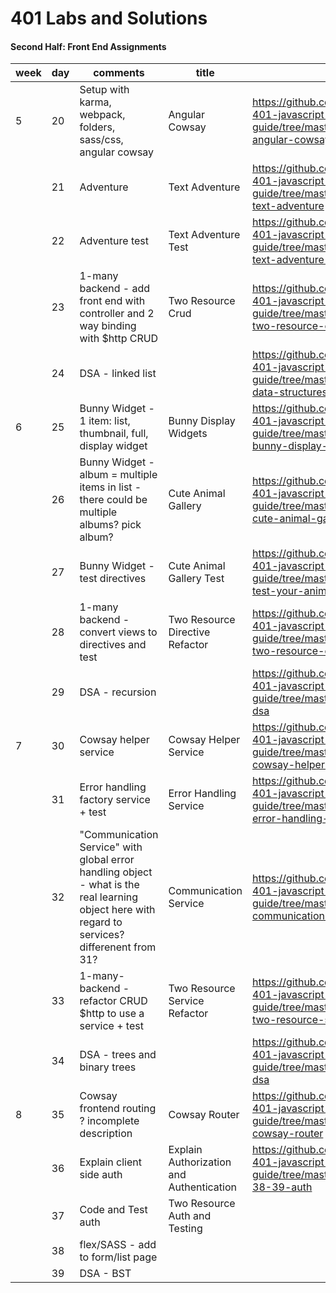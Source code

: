 401 Labs and Solutions
======================



#### Second Half: Front End Assignments
| week | day | comments                                                                                                                                         | title                                    |                                                                                                                     |
|------|-----|--------------------------------------------------------------------------------------------------------------------------------------------------|------------------------------------------|---------------------------------------------------------------------------------------------------------------------|
| 5    | 20  | Setup with karma, webpack, folders, sass/css, angular cowsay                                                                                     | Angular Cowsay                           | https://github.com/codefellows/code-401-javascript-guide/tree/master/week-06/lab-21-angular-cowsay                  |
|      | 21  | Adventure                                                                                                                                        | Text Adventure                           | https://github.com/codefellows/code-401-javascript-guide/tree/master/week-06/lab-22-text-adventure                  |
|      | 22  | Adventure test                                                                                                                                   | Text Adventure Test                      | https://github.com/codefellows/code-401-javascript-guide/tree/master/week-06/lab-23-text-adventure-tests            |
|      | 23  | 1-many backend - add front end with controller and 2 way binding with $http CRUD                                                                 | Two Resource Crud                        | https://github.com/codefellows/code-401-javascript-guide/tree/master/week-06/lab-24-two-resource-crud               |
|      | 24  | DSA - linked list                                                                                                                                |                                          | https://github.com/codefellows/code-401-javascript-guide/tree/master/week-06/lab-25-data-structures-algorithms      |
| 6    | 25  | Bunny Widget - 1 item: list, thumbnail, full, display widget                                                                                     | Bunny Display Widgets                    | https://github.com/codefellows/code-401-javascript-guide/tree/master/week-07/lab-26-bunny-display-widgets           |
|      | 26  | Bunny Widget - album = multiple items in list - there could be multiple albums? pick album?                                                      | Cute Animal Gallery                      | https://github.com/codefellows/code-401-javascript-guide/tree/master/week-07/lab-27-cute-animal-gallery             |
|      | 27  | Bunny Widget - test directives                                                                                                                   | Cute Animal Gallery Test                 | https://github.com/codefellows/code-401-javascript-guide/tree/master/week-07/lab-28-test-your-animal-gallery        |
|      | 28  | 1-many backend - convert views to directives and test                                                                                            | Two Resource Directive Refactor          | https://github.com/codefellows/code-401-javascript-guide/tree/master/week-07/lab-29-two-resource-directive-refactor |
|      | 29  | DSA - recursion                                                                                                                                  |                                          | https://github.com/codefellows/code-401-javascript-guide/tree/master/week-07/lab-30-dsa                             |
| 7    | 30  | Cowsay helper service                                                                                                                            | Cowsay Helper Service                    | https://github.com/codefellows/code-401-javascript-guide/tree/master/week-08/lab-31-cowsay-helper-service           |
|      | 31  | Error handling factory service + test                                                                                                            | Error Handling Service                   | https://github.com/codefellows/code-401-javascript-guide/tree/master/week-08/lab-32-error-handling-service          |
|      | 32  | "Communication Service" with global error handling object  - what is the real learning object here with regard to services? differenent from 31? | Communication Service                    | https://github.com/codefellows/code-401-javascript-guide/tree/master/week-08/lab-33-communication-service           |
|      | 33  | 1-many-backend - refactor CRUD $http to use a service + test                                                                                     | Two Resource Service Refactor            | https://github.com/codefellows/code-401-javascript-guide/tree/master/week-08/lab-34-two-resource-service-refactor   |
|      | 34  | DSA - trees and binary trees                                                                                                                     |                                          | https://github.com/codefellows/code-401-javascript-guide/tree/master/week-08/lab-35-dsa                             |
| 8    | 35  | Cowsay frontend routing  ? incomplete description                                                                                                | Cowsay Router                            | https://github.com/codefellows/code-401-javascript-guide/tree/master/week-09/lab-36-cowsay-router                   |
|      | 36  | Explain client side auth                                                                                                                         | Explain Authorization and Authentication | https://github.com/codefellows/code-401-javascript-guide/tree/master/week-09/lab-37-38-39-auth                      |
|      | 37  | Code and Test auth                                                                                                                               | Two Resource Auth and Testing            |                                                                                                                     |
|      | 38  | flex/SASS - add to form/list page                                                                                                                |                                          |                                                                                                                     |
|      | 39  | DSA - BST                                                                                                                                        |                                          |                                                                                                                     |
